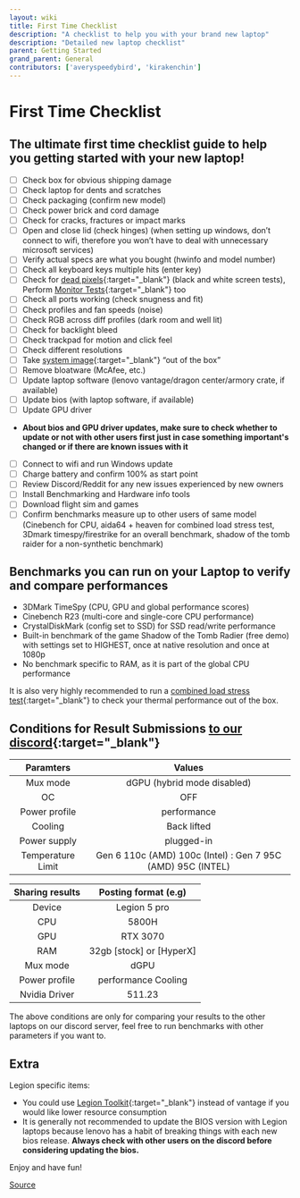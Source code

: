 ```yaml
---
layout: wiki
title: First Time Checklist
description: "A checklist to help you with your brand new laptop"
description: "Detailed new laptop checklist"
parent: Getting Started
grand_parent: General
contributors: ['averyspeedybird', 'kirakenchin'] 
---
```


# First Time Checklist

## The ultimate first time checklist guide to help you getting started with your new laptop!
- [ ] Check box for obvious shipping damage
- [ ] Check laptop for dents and scratches
- [ ] Check packaging (confirm new model)
- [ ] Check power brick and cord damage
- [ ] Check for cracks, fractures or impact marks
- [ ] Open and close lid (check hinges) (when setting up windows, don’t connect to wifi, therefore you won’t have to deal with unnecessary microsoft services)
- [ ] Verify actual specs are what you bought (hwinfo and model number)
- [ ] Check all keyboard keys multiple hits (enter key)
- [ ] Check for [dead pixels](https://lcdtech.info/en/tests/dead.pixel.htm){:target="_blank"} (black and white screen tests), Perform [Monitor Tests](https://arnowelzel.de/en/tools/monitor-test){:target="_blank"} too
- [ ] Check all ports working (check snugness and fit)
- [ ] Check profiles and fan speeds (noise)
- [ ] Check RGB across diff profiles (dark room and well lit)
- [ ] Check for backlight bleed
- [ ] Check trackpad for motion and click feel
- [ ] Check different resolutions
- [ ] Take [system image](https://www.youtube.com/watch?v=x9BGn4MivJw){:target="_blank"} “out of the box”
- [ ] Remove bloatware (McAfee, etc.)
- [ ] Update laptop software (lenovo vantage/dragon center/armory crate, if available)
- [ ] Update bios (with laptop software, if available)
- [ ] Update GPU driver
- **About bios and GPU driver updates, make sure to check whether to update or not with other users first just in case something important's changed or if there are known issues with it**
- [ ] Connect to wifi and run Windows update
- [ ] Charge battery and confirm 100% as start point
- [ ] Review Discord/Reddit for any new issues experienced by new owners
- [ ] Install Benchmarking and Hardware info tools
- [ ] Download flight sim and games
- [ ] Confirm benchmarks measure up to other users of same model (Cinebench for CPU, aida64 + heaven for combined load stress test, 3Dmark timespy/firestrike for an overall benchmark, shadow of the tomb raider for a non-synthetic benchmark)

## Benchmarks you can run on your Laptop to verify and compare performances

- 3DMark TimeSpy (CPU, GPU and global performance scores)
- Cinebench R23 (multi-core and single-core CPU performance)
- CrystalDiskMark (config set to SSD) for SSD read/write performance
- Built-in benchmark of the game Shadow of the Tomb Radier (free demo) with settings set to HIGHEST, once at native resolution and once at 1080p
- No benchmark specific to RAM, as it is part of the global CPU performance

It is also very highly recommended to run a [combined load stress test](https://rentry.org/stresstest){:target="_blank"} to check your thermal performance out of the box.

## Conditions for Result Submissions [to our discord](https://discord.gg/CtDvEHecHn){:target="_blank"}  

|  Paramters | Values |
| :-------------: |:-------------:|
| Mux mode | dGPU (hybrid mode disabled) |
| OC | OFF |
| Power profile | performance | 
| Cooling | Back lifted | 
| Power supply | plugged-in |
| Temperature Limit | Gen 6 110c (AMD) 100c (Intel) : Gen 7 95C (AMD) 95C (INTEL) |

|  Sharing results | Posting format (e.g) |
| :-------------: |:-------------:|
| Device | Legion 5 pro |
| CPU | 5800H |
| GPU | RTX 3070|
| RAM | 32gb [stock] or [HyperX] |
| Mux mode | dGPU | OC OFF or ON + applied parameters |
| Power profile | performance Cooling | Back lifted |
| Nvidia Driver | 511.23 |

The above conditions are only for comparing your results to the other laptops on our discord server, feel free to run benchmarks with other parameters if you want to.

## Extra
Legion specific items: 

- You could use [Legion Toolkit](https://github.com/BartoszCichecki/LenovoLegionToolkit/releases/tag/2.3.1){:target="_blank"} instead of vantage if you would like lower resource consumption 
- It is generally not recommended to update the BIOS version with Legion laptops because lenovo has a habit of breaking things with each new bios release. **Always check with other users on the discord before considering updating the bios.**

Enjoy and have fun!

[Source](https://rentry.org/laptopsetupguide)

<script type="text/javascript">
  $(document).ready(function(){
   $('.task-list-item-checkbox').prop("disabled", false); 
}); 
</script>
